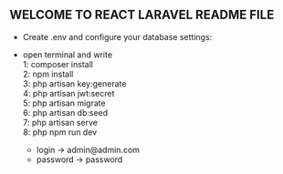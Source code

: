 <h2>WELCOME TO REACT LARAVEL README FILE</h2>

<ul>
    <li>
        <p>
           Create .env and configure your database settings:
        </p>
    </li>
    <li>
        <p>
           open terminal and write</br>
           1: composer install<br/>
           2: npm install<br/>
           3: php artisan key:generate<br/>
           4: php artisan jwt:secret<br/>
           5: php artisan migrate<br/>
           6: php artisan db:seed</br>
           7: php artisan serve<br/>
           8: php npm run dev<br/>
        </p>
    </li>
        <p>
            <ul>
                <li>login -> admin@admin.com</li>
                <li>password -> password</li>
            </ul>
        </p>
     
</ul>